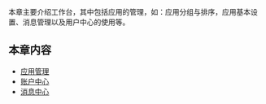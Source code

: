 本章主要介绍工作台，其中包括应用的管理，如：应用分组与排序，应用基本设置、消息管理以及用户中心的使用等。

## 本章内容
* [应用管理](4-1应用管理.md)	    
* [账户中心](4-2账户中心.md)	    
* [消息中心](4-3消息中心.md)